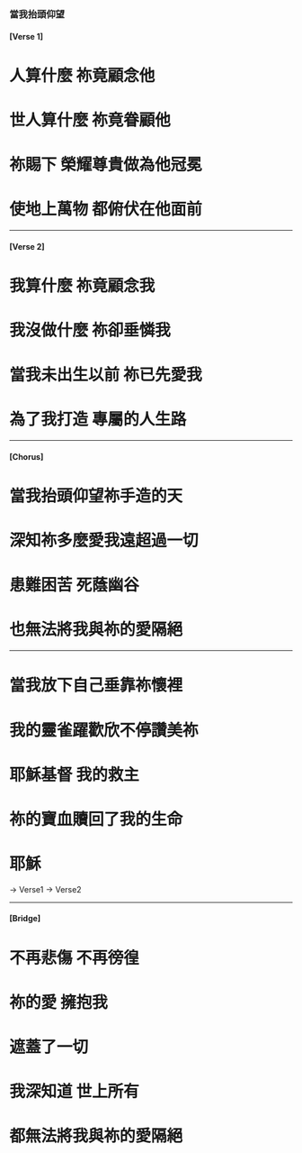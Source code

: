 ### 當我抬頭仰望

<div id="當我抬頭仰望-verse1"/>

#### [Verse 1]
# 人算什麼 祢竟顧念他
# 世人算什麼 祢竟眷顧他
# 祢賜下 榮耀尊貴做為他冠冕
# 使地上萬物 都俯伏在他面前

---

<div id="當我抬頭仰望-verse2"/>

#### [Verse 2]
# 我算什麼 祢竟顧念我
# 我沒做什麼 祢卻垂憐我
# 當我未出生以前 祢已先愛我
# 為了我打造 專屬的人生路

---

#### [Chorus]
# 當我抬頭仰望祢手造的天
# 深知祢多麼愛我遠超過一切
# 患難困苦 死蔭幽谷
# 也無法將我與祢的愛隔絕

---

# 當我放下自己垂靠祢懷裡
# 我的靈雀躍歡欣不停讚美祢
# 耶穌基督 我的救主
# 祢的寶血贖回了我的生命
# 耶穌

<JumpToById target="當我抬頭仰望-verse1">→ Verse1</JumpToById>
<JumpToById target="當我抬頭仰望-verse2">→ Verse2</JumpToById>

---

#### [Bridge]
# 不再悲傷 不再徬徨
# 祢的愛 擁抱我
# 遮蓋了一切
# 我深知道 世上所有
# 都無法將我與祢的愛隔絕
